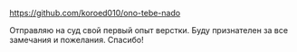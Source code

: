 https://github.com/koroed010/ono-tebe-nado


Отправляю на суд свой первый опыт верстки. 
Буду признателен за все замечания и пожелания. 
Спасибо!